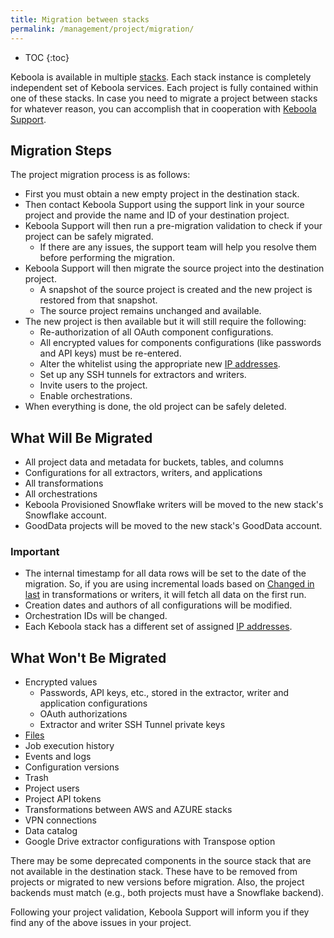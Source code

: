 ```yaml
---
title: Migration between stacks
permalink: /management/project/migration/
---
```


* TOC
{:toc}

Keboola is available in multiple [stacks](/overview/#stacks). Each stack instance 
is completely independent set of Keboola services. Each project is fully contained within one of these stacks. 
In case you need to migrate a project between stacks for whatever reason, you can accomplish that in cooperation 
with [Keboola Support](/management/support/).

## Migration Steps

The project migration process is as follows:

- First you must obtain a new empty project in the destination stack.
- Then contact Keboola Support using the support link in your source project and provide the name and ID of your 
destination project.
- Keboola Support will then run a pre-migration validation to check if your project can be safely migrated.
  - If there are any issues, the support team will help you resolve them before performing the migration.
- Keboola Support will then migrate the source project into the destination project.
  - A snapshot of the source project is created and the new project is restored from that snapshot.
  - The source project remains unchanged and available.
- The new project is then available but it will still require the following:
  - Re-authorization of all OAuth component configurations.
  - All encrypted values for components configurations (like passwords and API keys) must be re-entered.
  - Alter the whitelist using the appropriate new [IP addresses](/components/ip-addresses/).
  - Set up any SSH tunnels for extractors and writers.
  - Invite users to the project.
  - Enable orchestrations.
- When everything is done, the old project can be safely deleted.

## What Will Be Migrated

- All project data and metadata for buckets, tables, and columns
- Configurations for all extractors, writers, and applications
- All transformations
- All orchestrations
- Keboola Provisioned Snowflake writers will be moved to the new stack's Snowflake account.
- GoodData projects will be moved to the new stack's GoodData account.

### Important
- The internal timestamp for all data rows will be set to the date of the migration. So, if you are using incremental loads 
based on [Changed in last](/transformations/mappings/#input-mapping) in 
transformations or writers, it will fetch all data on the first run.
- Creation dates and authors of all configurations will be modified.
- Orchestration IDs will be changed.
- Each Keboola stack has a different set of assigned [IP addresses](/components/ip-addresses/).

## What Won't Be Migrated
- Encrypted values
  - Passwords, API keys, etc., stored in the extractor, writer and application configurations
  - OAuth authorizations
  - Extractor and writer SSH Tunnel private keys
- [Files](/storage/files/)
- Job execution history
- Events and logs
- Configuration versions
- Trash
- Project users
- Project API tokens
- Transformations between AWS and AZURE stacks
- VPN connections
- Data catalog
- Google Drive extractor configurations with Transpose option

There may be some deprecated components in the source stack that are not available in the destination stack. 
These have to be removed from projects or migrated to new versions before migration. Also, the project backends 
must match (e.g., both projects must have a Snowflake backend).

Following your project validation, Keboola Support will inform you if they find any of the above issues in your 
project.

